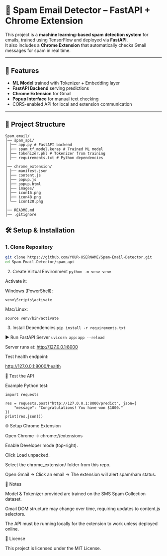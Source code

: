 # 📧 Spam Email Detector – FastAPI + Chrome Extension

This project is a **machine learning-based spam detection system** for emails, trained using TensorFlow and deployed via **FastAPI**.  
It also includes a **Chrome Extension** that automatically checks Gmail messages for spam in real time.

---

## 🚀 Features
- **ML Model** trained with Tokenizer + Embedding layer
- **FastAPI Backend** serving predictions
- **Chrome Extension** for Gmail
- **Popup Interface** for manual text checking
- CORS-enabled API for local and extension communication

---

## 📂 Project Structure
```
Spam_email/
│── spam_api/
│ ├── app.py # FastAPI backend
│ ├── spam_tf_model.keras # Trained ML model
│ ├── tokenizer.pkl # Tokenizer from training
│ ├── requirements.txt # Python dependencies
│
│── chrome_extension/
│ ├── manifest.json
│ ├── content.js
│ ├── popup.js
│ ├── popup.html
│ ├── images/
│ ├── icon16.png
│ ├── icon48.png
│ └── icon128.png
│
│── README.md
│── .gitignore

```


## 🛠 Setup & Installation

### **1. Clone Repository**
```bash
git clone https://github.com/YOUR-USERNAME/Spam-Email-Detector.git
cd Spam-Email-Detector/spam_api
```
2. Create Virtual Environment
```python -m venv venv```


Activate it:

Windows (PowerShell):

```venv\Scripts\activate```


Mac/Linux:

```source venv/bin/activate```

3. Install Dependencies
```pip install -r requirements.txt```

▶ Run FastAPI Server
```uvicorn app:app --reload```


Server runs at: http://127.0.0.1:8000

Test health endpoint:

http://127.0.0.1:8000/health

🧪 Test the API

Example Python test:
```
import requests

res = requests.post("http://127.0.0.1:8000/predict", json={
    "message": "Congratulations! You have won $1000."
})
print(res.json())
```
🌐 Setup Chrome Extension

Open Chrome → chrome://extensions

Enable Developer mode (top-right).

Click Load unpacked.

Select the chrome_extension/ folder from this repo.

Open Gmail → Click an email → The extension will alert spam/ham status.

📌 Notes

Model & Tokenizer provided are trained on the SMS Spam Collection dataset.

Gmail DOM structure may change over time, requiring updates to content.js selectors.

The API must be running locally for the extension to work unless deployed online.

📜 License

This project is licensed under the MIT License.


